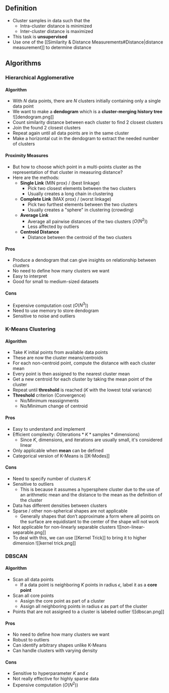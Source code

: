 ## Definition
- Cluster samples in data such that the 
	- Intra-cluster distance is minimized
	- Inter-cluster distance is maximized
- This task is **unsupervised**
- Use one of the [[Similarity & Distance Measurements#Distance|distance measurement]] to determine distance
## Algorithms
### Hierarchical Agglomerative
#### Algorithm
- With $N$ data points, there are $N$ clusters initially containing only a single data point
- We want to make a **dendogram** which is a **cluster-merging history tree**
![[dendogram.png]]
- Count similarity distance between each cluster to find 2 closest clusters
- Join the found 2 closest clusters
- Repeat again until all data points are in the same cluster
- Make a horizontal cut in the dendogram to extract the needed number of clusters
#### Proximity Measures
- But how to choose which point in a multi-points cluster as the representation of that cluster in measuring distance?
- Here are the methods:
	- **Single Link** (MIN prox) / (best linkage)
		- Pick two closest elements between the two clusters
		- Usually creates a long chain in clustering
	- **Complete Link** (MAX prox) / (worst linkage)
		- Pick two furthest elements between the two clusters
		- Usually creates a "sphere" in clustering (crowding)
	- **Average Link**
		- Average all pairwise distances of the two clusters ($O(N^2)$)
		- Less affected by outliers
	- **Centroid Distance**
		- Distance between the centroid of the two clusters
#### Pros
- Produce a dendogram that can give insights on relationship between clusters
- No need to define how many clusters we want
- Easy to interpret
- Good for small to medium-sized datasets
#### Cons
- Expensive computation cost ($O(N^3)$)
- Need to use memory to store dendogram
- Sensitive to noise and outliers
### K-Means Clustering
#### Algorithm
- Take $K$ initial points from available data points
- These are now the cluster means/centroids
- For each non-centroid point, compute the distance with each cluster mean 
- Every point is then assigned to the nearest cluster mean
- Get a new centroid for each cluster by taking the mean point of the cluster
- Repeat until **threshold** is reached ($K$ with the lowest total variance) 
- **Threshold** criterion (Convergence)
	- No/Minimum reassignments
	- No/Minimum change of centroid
#### Pros
- Easy to understand and implement
- Efficient complexity: $O(\text{iterations} * K * \text{samples} * \text{dimensions})$
	- Since $K$, $\text{dimensions}$, and $\text{iterations}$ are usually small, it's considered linear
- Only applicable when **mean** can be defined
- Categorical version of K-Means is [[K-Modes]]
#### Cons
- Need to specify number of clusters $K$
- Sensitive to outliers
	- This is because it assumes a hypersphere cluster due to the use of an arithmetic mean and the distance to the mean as the definition of the cluster
- Data has different densities between clusters
- Sparse / other non-spherical shapes are not applicable
	- Generally shapes that don’t approximate a form where all points on the surface are equidistant to the center of the shape will not work
- Not applicable for non-linearly separable clusters
![[non-linear-separable.png]]
- To deal with this, we can use [[Kernel Trick]] to bring it to higher dimension
![[kernel trick.png]]
### DBSCAN
#### Algorithm
- Scan all data points
	- If a data point is neighboring $K$ points in radius $\epsilon$, label it as a **core point**
- Scan all core points
	- Assign the core point as part of a cluster
	- Assign all neighboring points in radius $\epsilon$ as part of the cluster
- Points that are not assigned to a cluster is labeled outlier
![[dbscan.png]]
#### Pros 
- No need to define how many clusters we want
- Robust to outliers
- Can identify arbitrary shapes unlike K-Means
- Can handle clusters with varying density
#### Cons
- Sensitive to hyperparameter $K$ and $\epsilon$
- Not really effective for highly sparse data
- Expensive computation ($O(N^2)$)